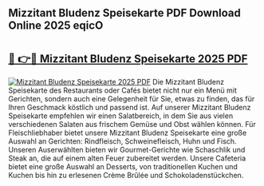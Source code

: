 ## Mizzitant Bludenz Speisekarte PDF Download Online 2025 eqicO

# <h2><a href="http://gc92a9.nevu.top/?p=Mizzitant+Bludenz+Speisekarte">🔗 👉🔴 Mizzitant Bludenz Speisekarte 2025 PDF</a></h2>

[![Mizzitant Bludenz Speisekarte 2025 PDF](https://i.imgur.com/dBaPXMq.png)](http://gc92a9.nevu.top/?p=Mizzitant+Bludenz+Speisekarte)
Die Mizzitant Bludenz Speisekarte des Restaurants oder Cafés bietet nicht nur ein Menü mit Gerichten, sondern auch eine Gelegenheit für Sie, etwas zu finden, das für Ihren Geschmack köstlich und passend ist. Auf unserer Mizzitant Bludenz Speisekarte empfehlen wir einen Salatbereich, in dem Sie aus vielen verschiedenen Salaten aus frischem Gemüse und Obst wählen können. Für Fleischliebhaber bietet unsere Mizzitant Bludenz Speisekarte eine große Auswahl an Gerichten: Rindfleisch, Schweinefleisch, Huhn und Fisch. Unseren Auserwählten bieten wir Gourmet-Gerichte wie Schaschlik und Steak an, die auf einem alten Feuer zubereitet werden. Unsere Cafeteria bietet eine große Auswahl an Desserts, von traditionellen Kuchen und Kuchen bis hin zu erlesenen Crème Brûlée und Schokoladenstückchen.
